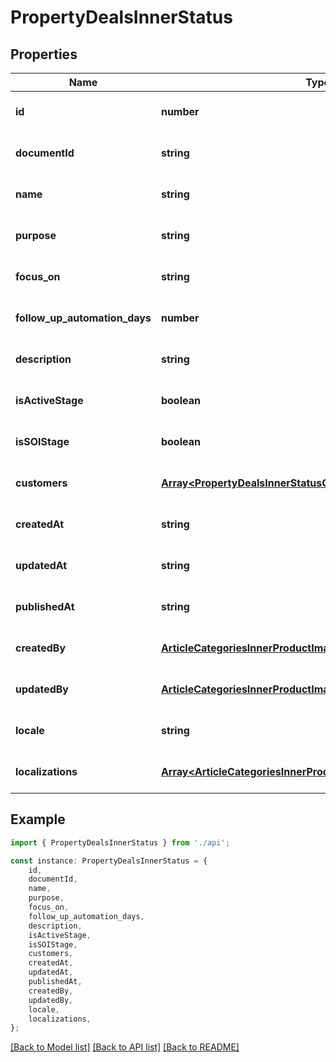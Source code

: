 # PropertyDealsInnerStatus


## Properties

Name | Type | Description | Notes
------------ | ------------- | ------------- | -------------
**id** | **number** |  | [optional] [default to undefined]
**documentId** | **string** |  | [optional] [default to undefined]
**name** | **string** |  | [optional] [default to undefined]
**purpose** | **string** |  | [optional] [default to undefined]
**focus_on** | **string** |  | [optional] [default to undefined]
**follow_up_automation_days** | **number** |  | [optional] [default to undefined]
**description** | **string** |  | [optional] [default to undefined]
**isActiveStage** | **boolean** |  | [optional] [default to undefined]
**isSOIStage** | **boolean** |  | [optional] [default to undefined]
**customers** | [**Array&lt;PropertyDealsInnerStatusCustomersInner&gt;**](PropertyDealsInnerStatusCustomersInner.md) |  | [optional] [default to undefined]
**createdAt** | **string** |  | [optional] [default to undefined]
**updatedAt** | **string** |  | [optional] [default to undefined]
**publishedAt** | **string** |  | [optional] [default to undefined]
**createdBy** | [**ArticleCategoriesInnerProductImagesInnerRelatedInner**](ArticleCategoriesInnerProductImagesInnerRelatedInner.md) |  | [optional] [default to undefined]
**updatedBy** | [**ArticleCategoriesInnerProductImagesInnerRelatedInner**](ArticleCategoriesInnerProductImagesInnerRelatedInner.md) |  | [optional] [default to undefined]
**locale** | **string** |  | [optional] [default to undefined]
**localizations** | [**Array&lt;ArticleCategoriesInnerProductImagesInnerRelatedInner&gt;**](ArticleCategoriesInnerProductImagesInnerRelatedInner.md) |  | [optional] [default to undefined]

## Example

```typescript
import { PropertyDealsInnerStatus } from './api';

const instance: PropertyDealsInnerStatus = {
    id,
    documentId,
    name,
    purpose,
    focus_on,
    follow_up_automation_days,
    description,
    isActiveStage,
    isSOIStage,
    customers,
    createdAt,
    updatedAt,
    publishedAt,
    createdBy,
    updatedBy,
    locale,
    localizations,
};
```

[[Back to Model list]](../README.md#documentation-for-models) [[Back to API list]](../README.md#documentation-for-api-endpoints) [[Back to README]](../README.md)
